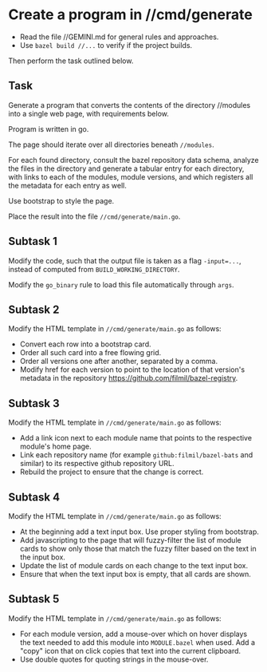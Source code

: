 # Create a program in //cmd/generate

* Read the file //GEMINI.md for general rules and approaches.
* Use `bazel build //...` to verify if the project builds.

Then perform the task outlined below.

## Task

Generate a program that converts the contents of the directory //modules into
a single web page, with requirements below.

Program is written in go.

The page should iterate over all directories beneath `//modules`.

For each found directory, consult the bazel repository data schema, analyze
the files in the directory and generate a tabular entry for each directory,
with links to each of the modules, module versions, and which registers all the
metadata for each entry as well.

Use bootstrap to style the page.

Place the result into the file `//cmd/generate/main.go`.

## Subtask 1

Modify the code, such that the output file is taken as a flag `-input=...`,
instead of computed from `BUILD_WORKING_DIRECTORY`.

Modify the `go_binary` rule to load this file automatically through `args`.

## Subtask 2

Modify the HTML template in `//cmd/generate/main.go` as follows:

* Convert each row into a bootstrap card.
* Order all such card into a free flowing grid.
* Order all versions one after another, separated by a comma.
* Modify href for each version to point to the location of that version's
  metadata in the repository https://github.com/filmil/bazel-registry.

## Subtask 3

Modify the HTML template in `//cmd/generate/main.go` as follows:

* Add a link icon next to each module name that points to the respective module's
home page.
* Link each repository name (for example `github:filmil/bazel-bats` and similar)
  to its respective github repository URL.
* Rebuild the project to ensure that the change is correct.

## Subtask 4


Modify the HTML template in `//cmd/generate/main.go` as follows:

* At the beginning add a text input box. Use proper styling from bootstrap.
* Add javascripting to the page that will fuzzy-filter the list of module cards
  to show only those that match the fuzzy filter based on the text in the input
  box.
* Update the list of module cards on each change to the text input box.
* Ensure that when the text input box is empty, that all cards are shown.


## Subtask 5


Modify the HTML template in `//cmd/generate/main.go` as follows:

* For each module version, add a mouse-over which on hover displays the text
  needed to add this module into `MODULE.bazel` when used. Add a "copy" icon
  that on click copies that text into the current clipboard.
* Use double quotes for quoting strings in the mouse-over.


